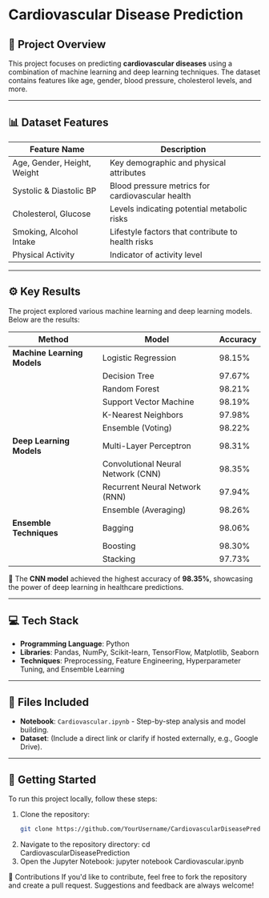 # Cardiovascular Disease Prediction

## 📝 Project Overview
This project focuses on predicting **cardiovascular diseases** using a combination of machine learning and deep learning techniques. The dataset contains features like age, gender, blood pressure, cholesterol levels, and more.

---

## 📊 Dataset Features
| **Feature Name**          | **Description**                                      |
|---------------------------|----------------------------------------------------|
| Age, Gender, Height, Weight | Key demographic and physical attributes             |
| Systolic & Diastolic BP   | Blood pressure metrics for cardiovascular health    |
| Cholesterol, Glucose      | Levels indicating potential metabolic risks         |
| Smoking, Alcohol Intake   | Lifestyle factors that contribute to health risks   |
| Physical Activity         | Indicator of activity level                         |

---

## ⚙️ Key Results
The project explored various machine learning and deep learning models. Below are the results:

| **Method**                 | **Model**               | **Accuracy** |
|----------------------------|-------------------------|--------------|
| **Machine Learning Models**| Logistic Regression     | 98.15%       |
|                            | Decision Tree           | 97.67%       |
|                            | Random Forest           | 98.21%       |
|                            | Support Vector Machine  | 98.19%       |
|                            | K-Nearest Neighbors     | 97.98%       |
|                            | Ensemble (Voting)       | 98.22%       |
| **Deep Learning Models**   | Multi-Layer Perceptron  | 98.31%       |
|                            | Convolutional Neural Network (CNN) | 98.35% |
|                            | Recurrent Neural Network (RNN)      | 97.94% |
|                            | Ensemble (Averaging)    | 98.26%       |
| **Ensemble Techniques**    | Bagging                | 98.06%       |
|                            | Boosting               | 98.30%       |
|                            | Stacking               | 97.73%       |

🌟 The **CNN model** achieved the highest accuracy of **98.35%**, showcasing the power of deep learning in healthcare predictions.

---

## 💻 Tech Stack
- **Programming Language**: Python  
- **Libraries**: Pandas, NumPy, Scikit-learn, TensorFlow, Matplotlib, Seaborn  
- **Techniques**: Preprocessing, Feature Engineering, Hyperparameter Tuning, and Ensemble Learning

---

## 📂 Files Included
- **Notebook**: `Cardiovascular.ipynb` - Step-by-step analysis and model building.
- **Dataset**: (Include a direct link or clarify if hosted externally, e.g., Google Drive).

---

## 🚀 Getting Started
To run this project locally, follow these steps:

1. Clone the repository:
   ```bash
   git clone https://github.com/YourUsername/CardiovascularDiseasePrediction.git
2. Navigate to the repository directory:
    cd CardiovascularDiseasePrediction
3. Open the Jupyter Notebook:
    jupyter notebook Cardiovascular.ipynb

🌟 Contributions
If you'd like to contribute, feel free to fork the repository and create a pull request. Suggestions and feedback are always welcome!
